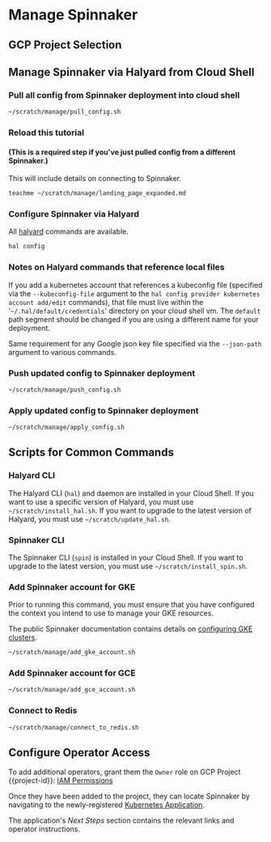 # Manage Spinnaker

## GCP Project Selection

<walkthrough-project-billing-setup>
</walkthrough-project-billing-setup>

## Manage Spinnaker via Halyard from Cloud Shell

### Pull all config from Spinnaker deployment into cloud shell

```bash
~/scratch/manage/pull_config.sh
```

### Reload this tutorial

#### (This is a required step if you've just pulled config from a different Spinnaker.)

This will include details on connecting to Spinnaker.

```bash
teachme ~/scratch/manage/landing_page_expanded.md
```

### Configure Spinnaker via Halyard

All [halyard](https://www.spinnaker.io/reference/halyard/commands/) commands are available.

```bash
hal config
```

### Notes on Halyard commands that reference local files

If you add a kubernetes account that references a kubeconfig file (specified via the `--kubeconfig-file`
argument to the `hal config provider kubernetes account add/edit` commands), that file must live within
the '`~/.hal/default/credentials`' directory on your cloud shell vm. The `default` path segment should
be changed if you are using a different name for your deployment.

Same requirement for any Google json key file specified via the `--json-path` argument to various commands.

### Push updated config to Spinnaker deployment

```bash
~/scratch/manage/push_config.sh
```

### Apply updated config to Spinnaker deployment

```bash
~/scratch/manage/apply_config.sh
```

## Scripts for Common Commands

### Halyard CLI

The Halyard CLI (`hal`) and daemon are installed in your Cloud Shell. If you want to use a specific version of Halyard, you must use
`~/scratch/install_hal.sh`. If you want to upgrade to the latest version of Halyard, you must use `~/scratch/update_hal.sh`.

### Spinnaker CLI

The Spinnaker CLI (`spin`) is installed in your Cloud Shell. If you want to upgrade to the latest version, you must use `~/scratch/install_spin.sh`.

### Add Spinnaker account for GKE

Prior to running this command, you must ensure that you have configured the context you intend to use to manage your GKE resources.

The public Spinnaker documentation contains details on [configuring GKE clusters](https://www.spinnaker.io/setup/install/providers/kubernetes-v2/gke/).

```bash
~/scratch/manage/add_gke_account.sh
```

### Add Spinnaker account for GCE

```bash
~/scratch/manage/add_gce_account.sh
```

### Connect to Redis

```bash
~/scratch/manage/connect_to_redis.sh
```

## Configure Operator Access

To add additional operators, grant them the `Owner` role on GCP Project {{project-id}}: [IAM Permissions](https://console.developers.google.com/iam-admin/iam?project={{project-id}})

Once they have been added to the project, they can locate Spinnaker by navigating to the newly-registered [Kubernetes Application](https://console.developers.google.com/kubernetes/application/$ZONE/$DEPLOYMENT_NAME/spinnaker/$DEPLOYMENT_NAME?project={{project-id}}).

The application's *Next Steps* section contains the relevant links and operator instructions.

